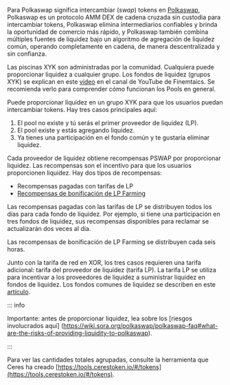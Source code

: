 Para Polkaswap significa intercambiar (_swap_) tokens en [Polkaswap](https://polkaswap.io/), Polkaswap es un protocolo AMM DEX de cadena cruzada sin custodia para intercambiar tokens, Polkaswap elimina intermediarios confiables y brinda la oportunidad de comercio más rápido, y Polkaswap también combina múltiples fuentes de liquidez bajo un algoritmo de agregación de liquidez común, operando completamente en cadena, de manera descentralizada y sin confianza.

Las piscinas XYK son administradas por la comunidad. Cualquiera puede proporcionar liquidez a cualquier grupo. Los fondos de liquidez (grupos XYK) se explican en este [video](https://www.youtube.com/watch?v=cizLhxSKrAc) en el canal de YouTube de Finemtaics. Se recomienda verlo para comprender cómo funcionan los Pools en general.

Puede proporcionar liquidez en un grupo XYK para que los usuarios puedan intercambiar tokens. Hay tres casos principales aquí:

1. El pool no existe y tú serás el primer proveedor de liquidez (LP).
2. El pool existe y estás agregando liquidez.
3. Ya tienes una participación en el fondo común y te gustaría eliminar liquidez.

Cada proveedor de liquidez obtiene recompensas PSWAP por proporcionar liquidez. Las recompensas son el incentivo para que los usuarios proporcionen liquidez. Hay dos tipos de recompensas:

- Recompensas pagadas con tarifas de LP
- [Recompensas de bonificación de LP Farming](https://medium.com/polkaswap/pswap-rewards-1-polkaswap-liquidity-reward-farming-3e045d71509)

Las recompensas pagadas con las tarifas de LP se distribuyen todos los días para cada fondo de liquidez. Por ejemplo, si tiene una participación en tres fondos de liquidez, sus recompensas disponibles para reclamar se actualizarán dos veces al día.

Las recompensas de bonificación de LP Farming se distribuyen cada seis horas.

Junto con la tarifa de red en XOR, los tres casos requieren una tarifa adicional: tarifa del proveedor de liquidez (tarifa LP). La tarifa LP se utiliza para incentivar a los proveedores de liquidez a suministrar liquidez en fondos de liquidez. Los fondos comunes de liquidez se describen en este [artículo](https://medium.com/polkaswap/polkaswap-pools-48b726cf3a71).

::: info

Importante: antes de proporcionar liquidez, lea sobre los [riesgos involucrados aquí] (https://wiki.sora.org/polkaswap/polkaswap-faq#what-are-the-risks-of-providing-liquidity-to-polkaswap).

:::

Para ver las cantidades totales agrupadas, consulte la herramienta que Ceres ha creado [https://tools.cerestoken.io/#/tokens](https://tools.cerestoken.io/#/tokens).